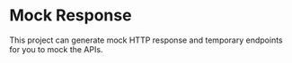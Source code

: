 # Mock Response

This project can generate mock HTTP response and temporary endpoints for you to mock the APIs.
